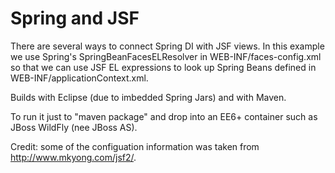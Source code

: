 Spring and JSF
==============

There are several ways to connect Spring DI with JSF views. In this
example we use Spring's SpringBeanFacesELResolver in
WEB-INF/faces-config.xml so that we can use JSF EL expressions to
look up Spring Beans defined in WEB-INF/applicationContext.xml.

Builds with Eclipse (due to imbedded Spring Jars) and with Maven.

To run it just to "maven package" and drop into an EE6+ container
such as JBoss WildFly (nee JBoss AS).

Credit: some of the configuation information was taken from
http://www.mkyong.com/jsf2/.

